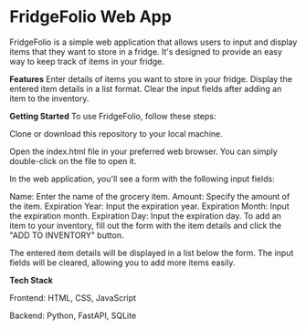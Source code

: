 # FridgeFolio Web App

FridgeFolio is a simple web application that allows users to input and display items that they want to store in a fridge. It's designed to provide an easy way to keep track of items in your fridge.

**Features**
Enter details of items you want to store in your fridge.
Display the entered item details in a list format.
Clear the input fields after adding an item to the inventory.

**Getting Started**
To use FridgeFolio, follow these steps:

Clone or download this repository to your local machine.

Open the index.html file in your preferred web browser. You can simply double-click on the file to open it.

In the web application, you'll see a form with the following input fields:

Name: Enter the name of the grocery item.
Amount: Specify the amount of the item.
Expiration Year: Input the expiration year.
Expiration Month: Input the expiration month.
Expiration Day: Input the expiration day.
To add an item to your inventory, fill out the form with the item details and click the "ADD TO INVENTORY" button.

The entered item details will be displayed in a list below the form. The input fields will be cleared, allowing you to add more items easily.

**Tech Stack**

Frontend: HTML, CSS, JavaScript

Backend: Python, FastAPI, SQLite
